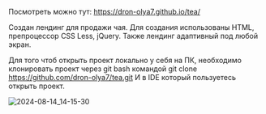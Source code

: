 Посмотреть можно тут: https://dron-olya7.github.io/tea/ 

Создан лендинг для продажи чая.
Для создания использованы HTML, препроцессор CSS Less, jQuery. Также лендинг адаптивный под любой экран.

Для того чтоб открыть проект локально у себя на ПК, необходимо клонировать проект через git bash командой git clone https://github.com/dron-olya7/tea.git
И в IDE который пользуетесь открыть проект.

![2024-08-14_14-15-30](https://github.com/user-attachments/assets/66b14e06-2cbc-42b7-b1f6-2ee2093fbb2d)
